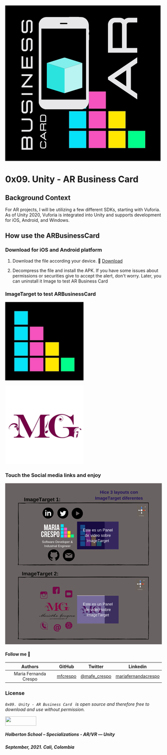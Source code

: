 ![](https://github.com/mfcrespo/holbertonschool-unity/blob/main/0x09-unity_ar_business_card/Assets/Images/BusinessCard_AR_logo.png)

# 0x09. Unity - AR Business Card

## Background Context

For AR projects, I will be utilizing a few different SDKs, starting with Vuforia. As of Unity 2020, Vuforia is integrated into Unity and supports development for iOS, Android, and Windows.

## How use the ARBusinessCard

### Download for iOS and Android platform

1) Download the file according your device.
📱 [Download](https://drive.google.com/drive/folders/1lvrLWu23UAwmKZ1jW8ELPlsY2c9NtnJH)

2) Decompress the file and install the APK. If you have some issues about permissions or securities give to accept the alert, don't worry. Later, you can uninstall it
Image to test AR Business Card

### ImageTarget to test ARBusinessCard

<p>
<img src="https://github.com/mfcrespo/holbertonschool-unity/blob/main/0x09-unity_ar_business_card/Assets/Images/LogoAR.jpg" width="50%" height="50%">
</p>

<p>
<img src="https://github.com/mfcrespo/holbertonschool-unity/blob/main/0x09-unity_ar_business_card/Assets/Images/MGA_logo.jpg" width="50%" height="50%">
</p>


### Touch the Social media links and enjoy

![](https://github.com/mfcrespo/holbertonschool-unity/blob/main/0x09-unity_ar_business_card/Assets/Images/0-layout2.png)

#### Follow me 💬

| Authors | GitHub | Twitter | Linkedin |
| :---: | :---: | :---: | :---: |
| Maria Fernanda Crespo | [mfcrespo](https://github.com/mfcrespo) | [@mafe_crespo](https://twitter.com/mafe_crespo) | [mariafernandacrespo](https://www.linkedin.com/in/mariafernandacrespo) |

### License
*`0x09. Unity - AR Business Card ` is open source and therefore free to download and use without permission.*

<a href="url"><img src="https://www.holbertonschool.com/holberton-logo.png" align="middle" width="100" height="30"></a>

##### Holberton School – Specializations - AR/VR ― Unity
##### September, 2021. Cali, Colombia